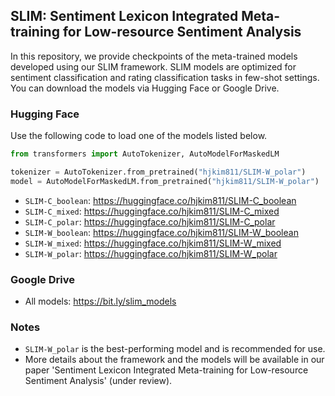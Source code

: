 ## SLIM: Sentiment Lexicon Integrated Meta-training for Low-resource Sentiment Analysis
In this repository, we provide checkpoints of the meta-trained models developed using our SLIM framework.
SLIM models are optimized for sentiment classification and rating classification tasks in few-shot settings.
You can download the models via Hugging Face or Google Drive.

### Hugging Face
Use the following code to load one of the models listed below.
```python
from transformers import AutoTokenizer, AutoModelForMaskedLM

tokenizer = AutoTokenizer.from_pretrained("hjkim811/SLIM-W_polar")
model = AutoModelForMaskedLM.from_pretrained("hjkim811/SLIM-W_polar")
```
- `SLIM-C_boolean`: https://huggingface.co/hjkim811/SLIM-C_boolean
- `SLIM-C_mixed`: https://huggingface.co/hjkim811/SLIM-C_mixed
- `SLIM-C_polar`: https://huggingface.co/hjkim811/SLIM-C_polar
- `SLIM-W_boolean`: https://huggingface.co/hjkim811/SLIM-W_boolean
- `SLIM-W_mixed`: https://huggingface.co/hjkim811/SLIM-W_mixed
- `SLIM-W_polar`: https://huggingface.co/hjkim811/SLIM-W_polar

### Google Drive
- All models: https://bit.ly/slim_models

### Notes
- `SLIM-W_polar` is the best-performing model and is recommended for use.
- More details about the framework and the models will be available in our paper 'Sentiment Lexicon Integrated Meta-training for Low-resource Sentiment Analysis' (under review).
